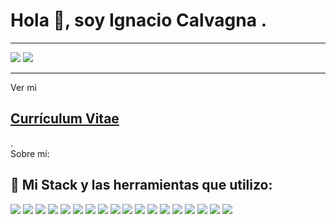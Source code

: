 <h1>Hola 👋, soy Ignacio Calvagna .</h1>
<hr>
<div>
    <a href="https://www.linkedin.com/in/ignacio-calvagna/" targer="_blank"> <img src="https://img.shields.io/badge/LinkedIn-0077B5?style=for-the-badge&logo=linkedin&logoColor=white" /></a>
<img src="https://img.shields.io/badge/Gmail-D14836?style=for-the-badge&logo=gmail&logoColor=white" />
</div>


<hr>
Ver mi   <a href="#"><h2>Currículum Vitae</h2></a>.
<br>
Sobre mí:

<br>
<h2> 🧰 Mi Stack y las herramientas que utilizo:</h2>

<div>
    <img src="https://img.shields.io/badge/HTML5-E34F26?style=for-the-badge&logo=html5&logoColor=white" />
    <img src="https://img.shields.io/badge/CSS3-1572B6?style=for-the-badge&logo=css3&logoColor=white" />
    <img src="https://img.shields.io/badge/JavaScript-323330?style=for-the-badge&logo=javascript&logoColor=F7DF1E" />
    <img src="https://img.shields.io/badge/Netlify-00C7B7?style=for-the-badge&logo=netlify&logoColor=white" />
    <img src="https://img.shields.io/badge/PostgreSQL-316192?style=for-the-badge&logo=postgresql&logoColor=white" />
    <img src="https://img.shields.io/badge/Bootstrap-563D7C?style=for-the-badge&logo=bootstrap&logoColor=white" />
    <img src="https://img.shields.io/badge/Express.js-000000?style=for-the-badge&logo=express&logoColor=white" />
    <img src="https://img.shields.io/badge/Node.js-339933?style=for-the-badge&logo=nodedotjs&logoColor=white" />
    <img src="https://img.shields.io/badge/npm-CB3837?style=for-the-badge&logo=npm&logoColor=white" />
    <img src="https://img.shields.io/badge/Postman-FF6C37?style=for-the-badge&logo=Postman&logoColor=white" />
    <img src="https://img.shields.io/badge/React-20232A?style=for-the-badge&logo=react&logoColor=61DAFB" />
   <img src="https://img.shields.io/badge/React_Router-CA4245?style=for-the-badge&logo=react-router&logoColor=white" />
    <img src="https://img.shields.io/badge/Vercel-000000?style=for-the-badge&logo=vercel&logoColor=white" />
    <img src="https://img.shields.io/badge/GitHub-100000?style=for-the-badge&logo=github&logoColor=white" />
     <img src="https://img.shields.io/badge/Redux-593D88?style=for-the-badge&logo=redux&logoColor=white" />
    <img src="https://img.shields.io/badge/Visual_Studio_Code-0078D4?style=for-the-badge&logo=visual%20studio%20code&logoColor=white" />
    <img src="https://img.shields.io/badge/firebase-ffca28?style=for-the-badge&logo=firebase&logoColor=white" />
        <img src="https://img.shields.io/badge/React_Router-CA4245?style=for-the-badge&logo=react-router&logoColor=white" />
</div>


